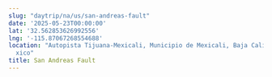 ```yaml
---
slug: "daytrip/na/us/san-andreas-fault"
date: '2025-05-23T00:00:00'
lat: '32.562853626992556'
lng: '-115.87067268554688'
location: "Autopista Tijuana-Mexicali, Municipio de Mexicali, Baja California, M\xE9\
  xico"
title: San Andreas Fault
---
```



